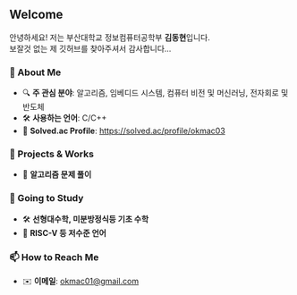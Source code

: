 ## Welcome

안녕하세요! 저는 부산대학교 정보컴퓨터공학부 **김동현**입니다.  
보잘것 없는 제 깃허브를 찾아주셔서 감사합니다...

### 🚀 About Me  
- 🔍 **주 관심 분야**: 알고리즘, 임베디드 시스템, 컴퓨터 비전 및 머신러닝, 전자회로 및 반도체
- 🛠️ **사용하는 언어**:  C/C++
- 🌱 **Solved.ac Profile**: https://solved.ac/profile/okmac03
  
### 📌 Projects & Works
- 🔢 **알고리즘 문제 풀이**

### 🎯 Going to Study
- 🛠️ **선형대수학, 미분방정식등 기초 수학**
- 📡 **RISC-V 등 저수준 언어**
  
### 📫 How to Reach Me  
- ✉️ **이메일**: okmac01@gmail.com
